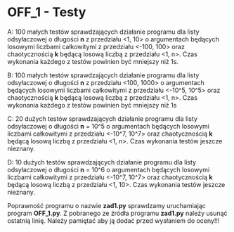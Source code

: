 # OFF_1 - Testy

A: 100 małych testów sprawdzających działanie programu dla listy odsyłaczowej o długości **n** z przedziału
<1, 10> o argumentach będących losowymi liczbami całkowitymi z przedziału <-100, 100> oraz chaotycznością **k** będącą losową liczbą z przedziału <1, n>. Czas wykonania każdego z testów powinien być mniejszy niż 1s.

B: 100 małych testów sprawdzających działanie programu dla listy odsyłaczowej o długości **n** z przedziału
<100, 1000> o argumentach będących losowymi liczbami całkowitymi z przedziału <-10^5, 10^5> oraz chaotycznością **k** będącą losową liczbą z przedziału <1, n>. Czas wykonania każdego z testów powinien być mniejszy niż 1s

C: 20 dużych testów sprawdzających działanie programu dla listy odsyłaczowej o długości **n** = 10^5 
o argumentach będących losowymi liczbami całkowitymi z przedziału <-10^7, 10^7> oraz chaotycznością **k** będącą losową liczbą z przedziału <1, n>. Czas wykonania testów jeszcze nieznany.

D: 10 dużych testów sprawdzających działanie programu dla listy odsyłaczowej o długości **n** = 10^6 
o argumentach będących losowymi liczbami całkowitymi z przedziału <-10^7, 10^7> oraz chaotycznością **k** będącą losową liczbą z przedziału <1, 10>. Czas wykonania testów jeszcze nieznany.

Poprawność programu o nazwie **zad1.py** sprawdzamy uruchamiając program **OFF_1.py**. Z pobranego ze
źródła programu **zad1.py** należy usunąć ostatnią linię. Należy pamiętać aby ją dodać przed wysłaniem
do oceny!!!

